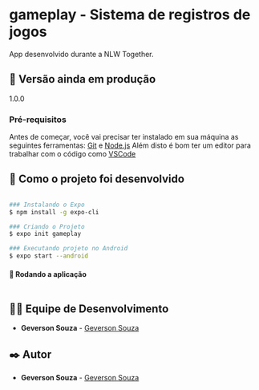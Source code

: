 # gameplay - Sistema de registros de jogos
App desenvolvido durante a NLW Together.

## 📌 Versão ainda em produção
1.0.0

### Pré-requisitos
Antes de começar, você vai precisar ter instalado em sua máquina as seguintes ferramentas:
[Git](https://git-scm.com) e [Node.js](https://nodejs.org/en/) 
Além disto é bom ter um editor para trabalhar com o código como [VSCode](https://code.visualstudio.com/)

## 🚀 Como o projeto foi desenvolvido

```bash

### Instalando o Expo
$ npm install -g expo-cli

### Criando o Projeto
$ expo init gameplay

### Executando projeto no Android
$ expo start --android

```

#### 🎲 Rodando a aplicação

```bash

```

## 👨‍💻 Equipe de Desenvolvimento

* **Geverson Souza** - [Geverson Souza](https://www.linkedin.com/in/geverson-souza-033aa193/)

## ✒️ Autor

* **Geverson Souza** - [Geverson Souza](https://www.linkedin.com/in/geverson-souza-033aa193/)
